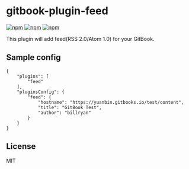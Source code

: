 # gitbook-plugin-feed

[![npm](https://img.shields.io/npm/v/gitbook-plugin-feed.svg?style=plastic)](https://npmjs.org/package/gitbook-plugin-feed) [![npm](https://img.shields.io/npm/dm/gitbook-plugin-feed.svg?style=plastic)](https://npmjs.org/package/gitbook-plugin-feed) [![npm](https://img.shields.io/npm/dt/gitbook-plugin-feed.svg?style=plastic)](https://npmjs.org/package/gitbook-plugin-feed)

This plugin will add feed(RSS 2.0/Atom 1.0) for your GitBook.

## Sample config

```
{
    "plugins": [
        "feed"
    ],
    "pluginsConfig": {
        "feed": {
            "hostname": "https://yuanbin.gitbooks.io/test/content",
            "title": "GitBook Test",
            "author": "billryan"
        }
    }
}
```

## License

MIT
